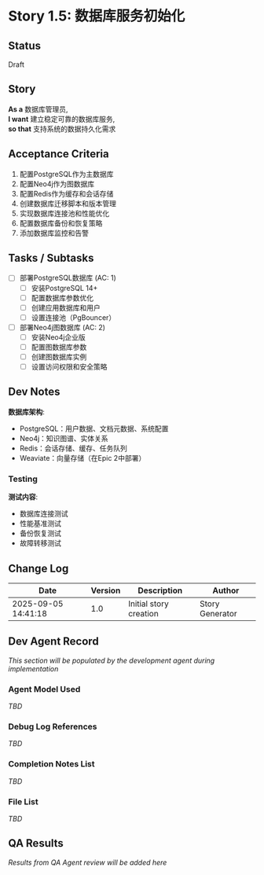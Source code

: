 # Story 1.5: 数据库服务初始化

## Status
Draft

## Story
**As a** 数据库管理员,  
**I want** 建立稳定可靠的数据库服务,  
**so that** 支持系统的数据持久化需求

## Acceptance Criteria
1. 配置PostgreSQL作为主数据库
2. 配置Neo4j作为图数据库
3. 配置Redis作为缓存和会话存储
4. 创建数据库迁移脚本和版本管理
5. 实现数据库连接池和性能优化
6. 配置数据库备份和恢复策略
7. 添加数据库监控和告警

## Tasks / Subtasks
- [ ] 部署PostgreSQL数据库 (AC: 1)
  - [ ] 安装PostgreSQL 14+
  - [ ] 配置数据库参数优化
  - [ ] 创建应用数据库和用户
  - [ ] 设置连接池（PgBouncer）
- [ ] 部署Neo4j图数据库 (AC: 2)
  - [ ] 安装Neo4j企业版
  - [ ] 配置图数据库参数
  - [ ] 创建图数据库实例
  - [ ] 设置访问权限和安全策略

## Dev Notes
**数据库架构**:
- PostgreSQL：用户数据、文档元数据、系统配置
- Neo4j：知识图谱、实体关系
- Redis：会话存储、缓存、任务队列
- Weaviate：向量存储（在Epic 2中部署）

### Testing
**测试内容**:
- 数据库连接测试
- 性能基准测试
- 备份恢复测试
- 故障转移测试

## Change Log
| Date | Version | Description | Author |
|------|---------|-------------|--------|
| 2025-09-05 14:41:18 | 1.0 | Initial story creation | Story Generator |

## Dev Agent Record
*This section will be populated by the development agent during implementation*

### Agent Model Used
*TBD*

### Debug Log References
*TBD*

### Completion Notes List
*TBD*

### File List
*TBD*

## QA Results
*Results from QA Agent review will be added here*
